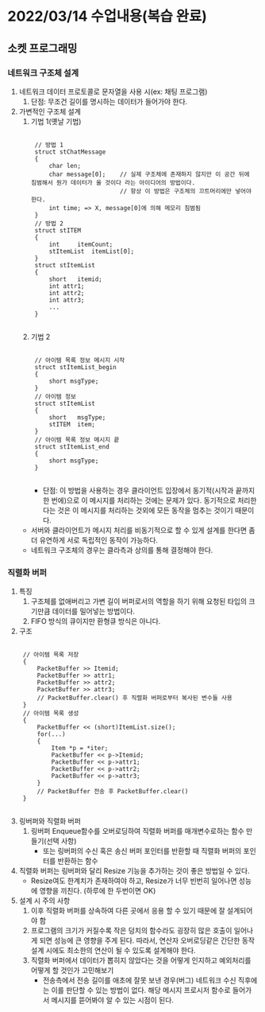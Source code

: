 # 2022/03/14 수업내용(복습 완료)
## 소켓 프로그래밍
### 네트워크 구조체 설계
1. 네트워크 데이터 프로토콜로 문자열을 사용 시(ex: 채팅 프로그램)
    1) 단점: 무조건 길이를 명시하는 데이터가 들어가야 한다.
2. 가변적인 구조체 설계
    1) 기법 1(옛날 기법)
        <pre><code>
        // 방법 1
        struct stChatMessage
        {
            char len;
            char message[0];    // 실제 구조체에 존재하지 않지만 이 공간 뒤에 침범해서 뭔가 데이터가 올 것이다 라는 아이디어의 방법이다.
                                // 항상 이 방법은 구조체의 끄트머리에만 넣어야 한다.
            int time; => X, message[0]에 의해 메모리 침범됨
        }
        // 방법 2
        struct stITEM
        {
            int     itemCount;
            stItemList  itemList[0];
        }
        struct stItemList
        {
            short   itemid;
            int attr1;
            int attr2;
            int attr3;
            ...
        }
        </code></pre>
    2) 기법 2
        <pre><code>
        // 아이템 목록 정보 메시지 시작
        struct stItemList_begin
        {
            short msgType;
        }
        // 아이템 정보
        struct stItemList
        {
            short   msgType;
            stITEM  item;
        }
        // 아이템 목록 정보 메시지 끝
        struct stItemList_end
        {
            short msgType;
        }        
        </code></pre>
        * 단점: 이 방법을 사용하는 경우 클라이언트 입장에서 동기적(시작과 끝까지 한 번에)으로 이 메시지를 처리하는 것에는 문제가 있다. 동기적으로 처리한다는 것은 이 메시지를 처리하는 것외에 모든 동작을 멈추는 것이기 때문이다.
    * 서버와 클라이언트가 메시지 처리를 비동기적으로 할 수 있게 설계를 한다면 좀 더 유연하게 서로 독립적인 동작이 가능하다.
    * 네트워크 구조체의 경우는 클라측과 상의를 통해 결정해야 한다.

### 직렬화 버퍼
1. 특징
    1) 구조체를 없애버리고 가변 길이 버퍼로서의 역할을 하기 위해 요청된 타입의 크기만큼 데이터를 밀어넣는 방법이다.
    2) FIFO 방식의 큐이지만 환형큐 방식은 아니다.
2. 구조
    <pre><code>
    // 아이템 목록 저장
    {
        PacketBuffer >> Itemid;
        PacketBuffer >> attr1;
        PacketBuffer >> attr2;
        PacketBuffer >> attr3;
        // PacketBuffer.clear() 후 직렬화 버퍼로부터 복사된 변수들 사용
    }
    // 아이템 목록 생성
    {
        PacketBuffer << (short)ItemList.size();
        for(...)
        {
            Item *p = *iter;
            PacketBuffer << p->Itemid;
            PacketBuffer << p->attr1;
            PacketBuffer << p->attr2;
            PacketBuffer << p->attr3;
        }
        // PacketBuffer 전송 후 PacketBuffer.clear()
    }
    </code></pre>
3. 링버퍼와 직렬화 버퍼
    1) 링버퍼 Enqueue함수를 오버로딩하여 직렬화 버퍼를 매개변수로하는 함수 만들기(선택 사항)
        * 또는 링버퍼의 수신 혹은 송신 버퍼 포인터를 반환할 때 직렬화 버퍼의 포인터를 반환하는 함수
4. 직렬화 버퍼는 링버퍼와 달리 Resize 기능을 추가하는 것이 좋은 방법일 수 있다.
    * Resize여도 한계치가 존재하여야 하고, Resize가 너무 빈번히 일어나면 성능에 영향을 끼친다. (하루에 한 두번이면 OK)
5. 설계 시 주의 사항
    1) 이후 직렬화 버퍼를 상속하여 다른 곳에서 응용 할 수 있기 때문에 잘 설계되어야 함
    2) 프로그램의 크기가 커질수록 작은 덩치의 함수라도 굉장히 많은 호출이 일어나게 되면 성능에 큰 영향을 주게 된다. 따라서, 연산자 오버로딩같은 간단한 동작 설계 시에도 최소한의 연산이 될 수 있도록 설계해야 한다.
    3) 직렬화 버퍼에서 데이터가 뽑히지 않았다는 것을 어떻게 인지하고 예외처리를 어떻게 할 것인가 고민해보기
        * 전송측에서 전송 길이를 애초에 잘못 보낸 경우(버그) 네트워크 수신 직후에는 이를 판단할 수 있는 방법이 없다. 해당 메시지 프로시저 함수로 들어가서 메시지를 뜯어봐야 알 수 있는 시점이 된다.
